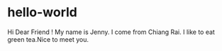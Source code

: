 # hello-world

Hi Dear Friend !
My name is Jenny. I come from Chiang Rai. I like to eat green tea.Nice to meet you.
